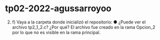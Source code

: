 # tp02-2022-agussarroyoo

2. f) Vaya a la carpeta donde inicializó el repositorio:
	● ¿Puede ver el archivo tp2_1_2.c? ¿Por qué?
		El archivo fue creado en la rama Opcion_2 por lo que no es visible en la rama principal.

